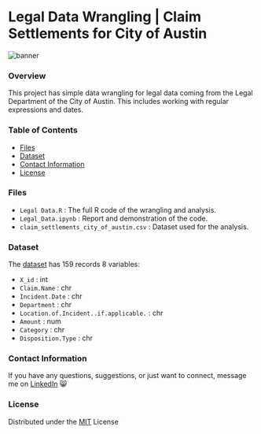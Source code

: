 # Legal Data Wrangling | Claim Settlements for City of Austin
![banner](https://github.com/user-attachments/assets/14f9a7ed-2f67-43a5-982d-7bf2381022cf)

### Overview
This project has simple data wrangling for legal data coming from the Legal Department of the City of Austin. This includes working with regular expressions and dates.

### Table of Contents
- [Files](#files)
- [Dataset](#dataset)
- [Contact Information](#contact-information)
- [License](#license)

### Files
- `Legal Data.R` : The full R code of the wrangling and analysis.
- `Legal_Data.ipynb` : Report and demonstration of the code.
- `claim_settlements_city_of_austin.csv` : Dataset used for the analysis.

### Dataset
The <a href="https://data.amerigeoss.org/dataset/claim-settlements-for-city-of-austin1">dataset</a> has 159 records 8 variables:
- `X_id` : int
- `Claim.Name` : chr
- `Incident.Date` : chr  
- `Department` : chr
- `Location.of.Incident..if.applicable.` : chr
- `Amount` : num
- `Category` : chr
- `Disposition.Type` : chr

### Contact Information
If you have any questions, suggestions, or just want to connect, message me on <a href="https://www.linkedin.com/in/stefania-syrsiri/">LinkedIn</a> 😸

### License
Distributed under the [MIT](https://choosealicense.com/licenses/mit/) License
